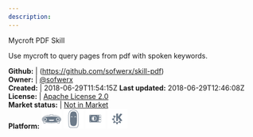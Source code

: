 ```yaml
---
description: 
---
```

Mycroft PDF Skill

Use mycroft to query pages from pdf with spoken keywords.

**Github:** | (https://github.com/sofwerx/skill-pdf)  
**Owner:** | [@sofwerx](https://github.com/sofwerx)  
**Created:** | 2018-06-29T11:54:15Z  **Last updated:** 2018-06-29T12:46:08Z  
**License:** | [Apache License 2.0](https://api.github.com/licenses/apache-2.0)  
**Market status:** | [Not in Market](https://market.mycroft.ai/skill/)  
**Platform:**   ![](.gitbook/assets/mark-1-icon.png)  ![](.gitbook/assets/mark-2-icon.png)  ![](.gitbook/assets/picroft-icon.png)  ![](.gitbook/assets/kde.png)   
